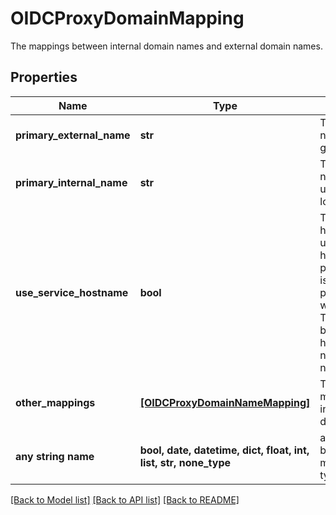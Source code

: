 # OIDCProxyDomainMapping

The mappings between internal domain names and external domain names.

## Properties
Name | Type | Description | Notes
------------ | ------------- | ------------- | -------------
**primary_external_name** | **str** | The primary external name is the name that gets exposed publicly. | 
**primary_internal_name** | **str** | The primary internal name is the name that used internally in the local environment. | 
**use_service_hostname** | **bool** | The upstream mapped host will be rewritten using the service hostname. If primary_internal_name is not empty, primary_internal_name will take precedence. The service port will be appended to the host if the port is a non-standard port (ie. not 443 or 80)  | [optional] 
**other_mappings** | [**[OIDCProxyDomainNameMapping]**](OIDCProxyDomainNameMapping.md) | The list of extra mappings between internal and external domain names. | [optional] 
**any string name** | **bool, date, datetime, dict, float, int, list, str, none_type** | any string name can be used but the value must be the correct type | [optional]

[[Back to Model list]](../README.md#documentation-for-models) [[Back to API list]](../README.md#documentation-for-api-endpoints) [[Back to README]](../README.md)



